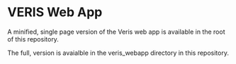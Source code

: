 # VERIS Web App

A minified, single page version of the Veris web app is available in the
root of this repository.

The full, version is avaialble in the veris_webapp directory in this
repository.
 